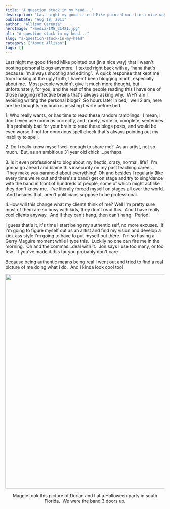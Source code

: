 ```yaml
---
title: "A question stuck in my head..."
description: "Last night my good friend Mike pointed out (in a nice way) that I wasn&apos;t posting personal blogs anymore.  I "
publishDate: "Aug 19, 2011"
author: "Allison Carenza"
heroImage: "/media/IMG_21421.jpg"
alt: "A question stuck in my head..."
slug: "a-question-stuck-in-my-head"
category: ["About Allison"]
tags: []
---
```


<p>Last night my good friend Mike pointed out (in a nice way) that I wasn&apos;t posting personal blogs anymore.  I texted right back with a, &#8220;haha that&apos;s because I&apos;m always shooting and editing&#8221;.  A quick response that kept me from looking at the ugly truth, I haven&apos;t been blogging much, especially about me.  Most people wouldn&apos;t give it much more thought, but unfortunately, for you, and the rest of the people reading this I have one of those nagging reflective brains that&apos;s always asking why.  WHY am I avoiding writing the personal blogs?  So hours later in bed,  well 2 am, here are the thoughts my brain is insisting I write before bed.</p>
<p>1. Who really wants, or has time to read these random ramblings.  I mean, I don&apos;t even use commas correctly, and, rarely, write in, complete, sentences.  It&apos;s probably bad for your brain to read these blogs posts, and would be even worse if not for obnoxious spell check that&apos;s always pointing out my inability to spell.</p>
<p>2. Do I really know myself well enough to share me?  As an artist, not so much.  But, as an ambitious 31 year old chick ...perhaps.</p>
<p>3. Is it even professional to blog about my hectic, crazy, normal, life?  I&apos;m gonna go ahead and blame this insecurity on my past teaching career.  They make you paranoid about everything!  Oh and besides I regularly (like every time we&apos;re out and there&apos;s a band) get on stage and try to sing/dance with the band in front of hundreds of people, some of which might act like they don&apos;t know me.  I&apos;ve literally forced myself on stages all over the world.  And besides that, aren&apos;t politicians suppose to be professional.</p>
<p>4.How will this change what my clients think of me? Well I&apos;m pretty sure most of them are so busy with kids, they don&apos;t read this.  And I have really cool clients anyway.  And if they can&apos;t hang, then can&apos;t hang.  Period!</p>
<p>I guess that&apos;s it, it&apos;s time I start being my authentic self, no more excuses.  If I&apos;m going to figure myself out as an artist and find my vision and develop a kick ass style I&apos;m going to have to put myself out there.  I&apos;m so having a Gerry Maguire moment while I type this.  Luckily no one can fire me in the morning.  Oh and the commas...deal with it.  Jon says I use too many, or too few.  If you&apos;ve made it this far you probably don&apos;t care.</p>
<p>Because being authentic means being real I went out and tried to find a real picture of me doing what I do.  And I kinda look cool too!</p>
<p style="text-align: center;"><img class="aligncenter size-full wp-image-3323" title="IMG_2142" src="/media/IMG_21421.jpg" alt="" width="899" height="675"   /></p>
<p style="text-align: center;">Maggie took this picture of Dorian and I at a Halloween party in south Florida.  We were the band 3 doors up.</p>
<p>&nbsp;</p>
